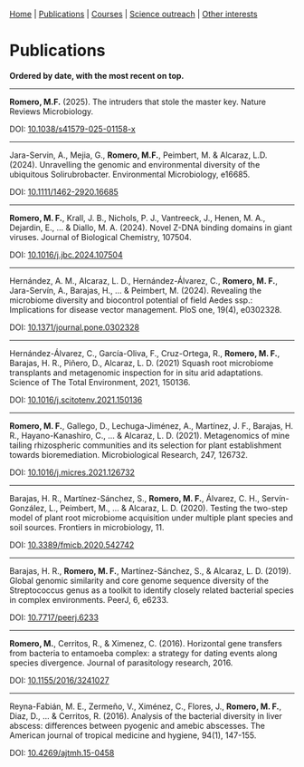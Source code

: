 [Home](https://miferg.github.io)
  | [Publications](https://miferg.github.io/publications)
  | [Courses](https://miferg.github.io/courses)
  | [Science outreach](https://miferg.github.io/outreach)
  | [Other interests](https://miferg.github.io/other)

# Publications

**Ordered by date, with the most recent on top.**

---

**Romero, M.F.** (2025).  The intruders that stole the master key. Nature Reviews Microbiology.

DOI: [10.1038/s41579-025-01158-x](https://doi.org/10.1038/s41579-025-01158-x)

---

Jara-Servin, A., Mejia, G., **Romero, M.F.**, Peimbert, M. & Alcaraz, L.D. (2024). Unravelling the genomic and environmental diversity of the ubiquitous Solirubrobacter. Environmental Microbiology, e16685.

DOI: [10.1111/1462-2920.16685](https://doi.org/10.1111/1462-2920.16685)

---

**Romero, M. F.**, Krall, J. B., Nichols, P. J., Vantreeck, J., Henen, M. A., Dejardin, E., ... & Diallo, M. A. (2024). Novel Z-DNA binding domains in giant viruses. Journal of Biological Chemistry, 107504.

DOI: [10.1016/j.jbc.2024.107504](https://doi.org/10.1016/j.jbc.2024.107504)

---

Hernández, A. M., Alcaraz, L. D., Hernández-Álvarez, C., **Romero, M. F.**, Jara-Servín, A., Barajas, H., ... & Peimbert, M. (2024). Revealing the microbiome diversity and biocontrol potential of field Aedes ssp.: Implications for disease vector management. PloS one, 19(4), e0302328.

DOI: [10.1371/journal.pone.0302328](https://doi.org/10.1371/journal.pone.0302328)

---

Hernández-Álvarez, C., García-Oliva, F., Cruz-Ortega, R., **Romero, M. F.**, Barajas, H. R., Piñero, D., Alcaraz, L. D. (2021) Squash root microbiome transplants and metagenomic inspection for in situ arid adaptations. Science of The Total Environment, 2021, 150136.

DOI: [10.1016/j.scitotenv.2021.150136](https://doi.org/10.1016/j.scitotenv.2021.150136)

---

**Romero, M. F.**, Gallego, D., Lechuga-Jiménez, A., Martínez, J. F., Barajas, H. R., Hayano-Kanashiro, C., ... & Alcaraz, L. D. (2021). Metagenomics of mine tailing rhizospheric communities and its selection for plant establishment towards bioremediation. Microbiological Research, 247, 126732.

DOI: [10.1016/j.micres.2021.126732](https://doi.org/10.1016/j.micres.2021.126732)

---

Barajas, H. R., Martínez-Sánchez, S., **Romero, M. F.**, Álvarez, C. H., Servín-González, L., Peimbert, M., ... & Alcaraz, L. D. (2020). Testing the two-step model of plant root microbiome acquisition under multiple plant species and soil sources. Frontiers in microbiology, 11.

DOI: [10.3389/fmicb.2020.542742](https://doi.org/10.3389/fmicb.2020.542742)

---

Barajas, H. R., **Romero, M. F.**, Martínez-Sánchez, S., & Alcaraz, L. D. (2019). Global genomic similarity and core genome sequence diversity of the Streptococcus genus as a toolkit to identify closely related bacterial species in complex environments. PeerJ, 6, e6233.

DOI: [10.7717/peerj.6233](https://doi.org/10.7717/peerj.6233)

---

**Romero, M.**, Cerritos, R., & Ximenez, C. (2016). Horizontal gene transfers from bacteria to entamoeba complex: a strategy for dating events along species divergence. Journal of parasitology research, 2016.

DOI: [10.1155/2016/3241027](https://doi.org/10.1155/2016/3241027)

---

Reyna-Fabián, M. E., Zermeño, V., Ximénez, C., Flores, J., **Romero, M. F.**, Diaz, D., ... & Cerritos, R. (2016). Analysis of the bacterial diversity in liver abscess: differences between pyogenic and amebic abscesses. The American journal of tropical medicine and hygiene, 94(1), 147-155.

DOI: [10.4269/ajtmh.15-0458](https://doi.org/10.4269/ajtmh.15-0458)
